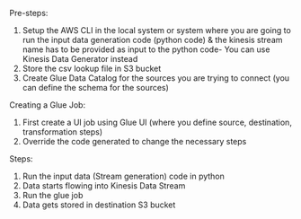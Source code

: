 Pre-steps:

1. Setup the AWS CLI in the local system or system where you are going to run the input data generation code (python code) & the kinesis stream name has to be provided as input to the python code- You can use Kinesis Data Generator instead
2. Store the csv lookup file in S3  bucket
2. Create Glue Data Catalog for the sources you are trying to connect (you can define the schema for the sources)

Creating a Glue Job:

1. First create a UI job using Glue UI (where you define source, destination, transformation steps)
2. Override the code generated to change the necessary steps

Steps:

1. Run the input data (Stream generation) code in python
2. Data starts flowing into Kinesis Data Stream
3. Run the glue job
4. Data gets stored in destination S3 bucket
